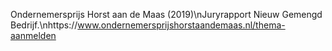 Ondernemersprijs Horst aan de Maas (2019)\nJuryrapport Nieuw Gemengd Bedrijf.\nhttps://www.ondernemersprijshorstaandemaas.nl/thema-aanmelden
